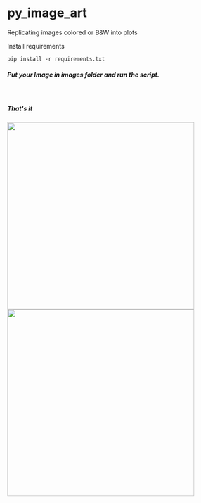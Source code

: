 # py_image_art
Replicating images colored or B&amp;W into plots

<p>Install requirements</ps>

```
pip install -r requirements.txt
```

<h5>
Put your Image in images folder and run the script.
</h5>
<br>
<h5>That's it</h5>

<img src="https://raw.githubusercontent.com/sarsiz/py_image_art/master/images/keanu.jpg" width="425"/> <img src="https://raw.githubusercontent.com/sarsiz/py_image_art/master/output/keanu_plotted_symb.png" width="425"/> 
